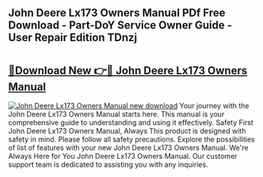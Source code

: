 ## John Deere Lx173 Owners Manual PDf Free Download - Part-DoY Service Owner Guide - User Repair Edition TDnzj

# <h2><a href="http://bc87375.oget.top/?id=John+Deere+Lx173+Owners+Manual">🔗Download New 👉🔴 John Deere Lx173 Owners Manual</a></h2>

[![John Deere Lx173 Owners Manual new download](https://i.imgur.com/5g1atiW.png)](http://bc87375.oget.top/?id=John+Deere+Lx173+Owners+Manual)
Your journey with the John Deere Lx173 Owners Manual starts here. This manual is your comprehensive guide to understanding and using it effectively. Safety First John Deere Lx173 Owners Manual, Always This product is designed with safety in mind. Please follow all safety precautions. Explore the possibilities of list of features with your new John Deere Lx173 Owners Manual. We're Always Here for You John Deere Lx173 Owners Manual. Our customer support team is dedicated to assisting you with any inquiries.
